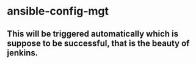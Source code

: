 # ansible-config-mgt
## This will be triggered automatically which is suppose to be successful, that is the beauty of jenkins.
